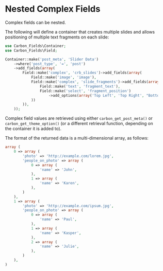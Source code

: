 # Nested Complex Fields

Complex fields can be nested. 

The following will define a container that creates multiple slides and allows positioning of multiple text fragments on each slide:

```php
use Carbon_Fields\Container;
use Carbon_Fields\Field;

Container::make('post_meta', 'Slider Data')
	->where('post_type', '=', 'post')
	->add_fields(array(
		Field::make('complex', 'crb_slides')->add_fields(array(
			Field::make('image', 'image'),
			Field::make('complex', 'slide_fragments')->add_fields(array(
				Field::make('text', 'fragment_text'),
				Field::make('select', 'fragment_position')
					->add_options(array('Top Left', 'Top Right', "Bottom Left", "Bottom Right")),
			))
		)),
	));
```

Complex field values are retrieved using either `carbon_get_post_meta()` or `carbon_get_theme_option()` (or a different retrieval function, depending on the container it is added to).

The format of the returned data is a multi-dimensional array, as follows:

```php
array (
	0 => array (
		'photo' => 'http://example.com/lorem.jpg',
		'people_on_photo' => array (
			0 => array (
				'name' => 'John',
			),
			1 => array (
				'name' => 'Karen',
			),
		)
	),
	1 => array (
		'photo' => 'http://example.com/ipsum.jpg',
		'people_on_photo' => array (
			0 => array (
				'name' => 'Paul',
			),
			1 => array (
				'name' => 'Kasper',
			),
			2 => array (
				'name' => 'Julie',
			),
		)
	),
)
```